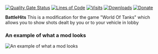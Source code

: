 ﻿
[![Quality Gate Status](https://sonarcloud.io/api/project_badges/measure?project=wot-public-mods_battle-hits&metric=alert_status)](https://sonarcloud.io/dashboard?id=wot-public-mods_battle-hits) 
[![Lines of Code](https://sonarcloud.io/api/project_badges/measure?project=wot-public-mods_battle-hits&metric=ncloc)](https://sonarcloud.io/dashboard?id=wot-public-mods_battle-hits)
[![Visits](https://gitlab.poliroid.me/api/badge/battle-hits/visits)](https://gitlab.com/wot-public-mods/battle-hits)
[![Downloads](https://gitlab.poliroid.me/api/badge/battle-hits/downloads)](https://gitlab.com/wot-public-mods/battle-hits/-/releases)
[![Donate](https://cdn.poliroid.me/gitlab/images/donate.svg)](https://poliroid.me/donate)

**BattleHits** This is a modification for the game "World Of Tanks" which allows you to show shots dealt by you or to your vehicle in lobby

### An example of what a mod looks
![An example of what a mod looks](https://cdn.poliroid.me/gitlab/images/battleHits.jpg)
